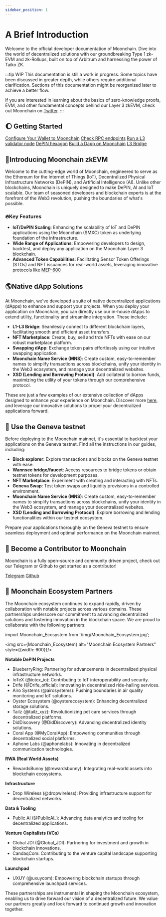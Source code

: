 ```yaml
---
sidebar_position: 1
---
```


# A Brief Introduction

Welcome to the official developer documentation of Moonchain. Dive into the world of decentralized solutions with our groundbreaking Type 1 zk-EVM and zk-Rollups, built on top of Arbitrum and harnessing the power of Taiko ZK.

:::tip WIP
This documentation is still a work in progress. Some topics have been discussed in greater depth, while others require additional clarification. Sections of this documentation might be reorganized later to achieve a better flow.

If you are interested in learning about the basics of zero-knowledge proofs, EVM, and other fundamental concepts behind our Layer 3 zkEVM, check out Moonchain on [Twitter](https://twitter.com/Moonchain_com).
:::

## 🌔 Getting Started

<a href="/docs/Moonchain-Design/Chains-and-Testnets" class="big-button">Configure Your Wallet to Moonchain</a>
<a href="/docs/Resources/RPC-Configuration" class="big-button">Check RPC endpoints</a>
<a href="/docs/Testnet-Tutorials/Run-Moonchain-Supernode" class="big-button">Run a L3 validator node</a>
<a href="/docs/Moonchain-Design/Hexagons" class="big-button">DePIN hexagon</a>
<a href="/docs/Testnet-Tutorials/Build-A-Dapp" class="big-button">Build a Dapp on Moonchain</a>
<a href="/docs/Mainnet-Tutorials/Using-The-L3-Bridge" class="big-button">L3 Bridge</a>

## 📖Introducing Moonchain zkEVM

Welcome to the cutting-edge world of Moonchain, engineered to serve as the Ethereum for the Internet of Things (IoT), Decentralized Physical Infrastructure Networks (DePIN), and Artificial Intelligence (AI). Unlike other blockchains, Moonchain is uniquely designed to make DePIN, AI and IoT scalable. Our team of seasoned developers and blockchain experts is at the forefront of the Web3 revolution, pushing the boundaries of what's possible.

### 🔥Key Features

- **IoT/DePIN Scaling**: Enhancing the scalability of IoT and DePIN applications using the Moonchain ($MXC) token as underlying foundation of the infrastructure.
- **Wide Range of Applications**: Empowering developers to design, backtest, and deploy any application on the Moonchain Layer 3 blockchain.
- **Advanced Token Capabilities**: Facilitating Sensor Token Offerings (STOs) and NFT issuances for real-world assets, leveraging innovative protocols like [MEP-600](/docs/Moonchain-Design/MEPs-Moonchain)

## 🌎Native dApp Solutions

At Moonchain, we've developed a suite of native decentralized applications (dApps) to enhance and support your projects. When you deploy your application on Moonchain, you can directly use our in-house dApps to extend utility, functionality and streamline integration. These include:

- **L1-L3 Bridge**: Seamlessly connect to different blockchain layers, facilitating smooth and efficient asset transfers.
- **NFT Marketplace**: Create, buy, sell and trde NFTs with ease on our robust marketplace platform.
- **Swapping dApp**: Exchange token pairs effortlessly using our intuitive swapping application.
- **Moonchain Name Service (MNS)**: Create custom, easy-to-remember names to simplify transactions across blockchains, unify your identity in the Web3 ecosystem, and manage your decentralized websites.
- **XSD (Lending and Borrowing Protocol)**: Add collateral to borrow funds, maximizing the utility of your tokens through our comprehensive protocol.

These are just a few examples of our extensive collection of dApps designed to enhance your experience on Moonchain. Discover more [here](https://www.moonchain.com), and leverage our innovative solutions to propel your decentralized applications forward.

## 🌊 Use the Geneva testnet

Before deploying to the Moonchain mainnet, it's essential to backtest your applications on the Geneva testnet. Find all the instructions in our guides, including:

- **Block explorer**: Explore transactions and blocks on the Geneva testnet with ease.
- **Wannsee bridge/faucet**: Access resources to bridge tokens or obtain testnet tokens for development purposes.
- **NFT Marketplace**: Experiment with creating and interacting with NFTs.
- **Geneva Swap**: Test token swaps and liquidity provisions in a controlled environment.
- **Moonchain Name Service (MNS)**: Create custom, easy-to-remember names to simplify transactions across blockchains, unify your identity in the Web3 ecosystem, and manage your decentralized websites.
- **XSD (Lending and Borrowing Protocol)**: Explore borrowing and lending functionalities within our testnet ecosystem.

Prepare your applications thoroughly on the Geneva testnet to ensure seamless deployment and optimal performance on the Moonchain mainnet.

## 🤝 Become a Contributor to Moonchain

Moonchain is a fully open-source and community driven project, check out our Telegram or Github to get started as a contributor!

<a href="https://t.me/Moonchain_official" class="big-button">Telegram</a>
<a href="https://github.com/MXCzkEVM" class="big-button">Github</a>

## 🚀 Moonchain Ecosystem Partners

The Moonchain ecosystem continues to expand rapidly, driven by collaboration with notable projects across various domains. These partnerships underscore our commitment to advancing decentralized solutions and fostering innovation in the blockchain space. We are proud to collaborate with the following partners:

import Moonchain_Ecosystem from '/img/Moonchain_Ecosystem.jpg';

<img src={Moonchain_Ecosystem} alt="Moonchain Ecosystem Partners" style={{width: 600}}/>

**Notable DePIN Projects**
- BlueberryRing: Partnering for advancements in decentralized physical infrastructure networks.
- IoTeX (@iotex_io): Contributing to IoT interoperability and security.
- Drife (@Drife_official): Innovating in decentralized ride-hailing services.
- Airo Systems (@airosystems): Pushing boundaries in air quality monitoring and IoT solutions.
- Oyster Ecosystem (@oysterecosystem): Enhancing decentralized storage solutions.
- Tailz (@tailz_xyz): Revolutionizing pet care services through decentralized platforms.
- DidDiscovery (@DidDiscovery): Advancing decentralized identity solutions.
- Coral App (@MyCoralApp): Empowering communities through decentralized social platforms.
- Aphone Labs (@aphonelabs): Innovating in decentralized communication technologies.

**RWA (Real World Assets)**
- RewardsBunny (@rewardsbunny): Integrating real-world assets into blockchain ecosystems.

**Infrastructure**
- Drop Wireless (@dropwireless): Providing infrastructure support for decentralized networks.

**Data & Tooling**
- Public AI (@PublicAI_): Advancing data analytics and tooling for decentralized applications.

**Venture Capitalists (VCs)**
- Global JDI (@Global_JDI): Partnering for investment and growth in blockchain innovations.
- CandaqCom: Contributing to the venture capital landscape supporting blockchain startups.

**Launchpad**
- UXUY (@uxuycom): Empowering blockchain startups through comprehensive launchpad services.

These partnerships are instrumental in shaping the Moonchain ecosystem, enabling us to drive forward our vision of a decentralized future. We value our partners greatly and look forward to continued growth and innovation together.